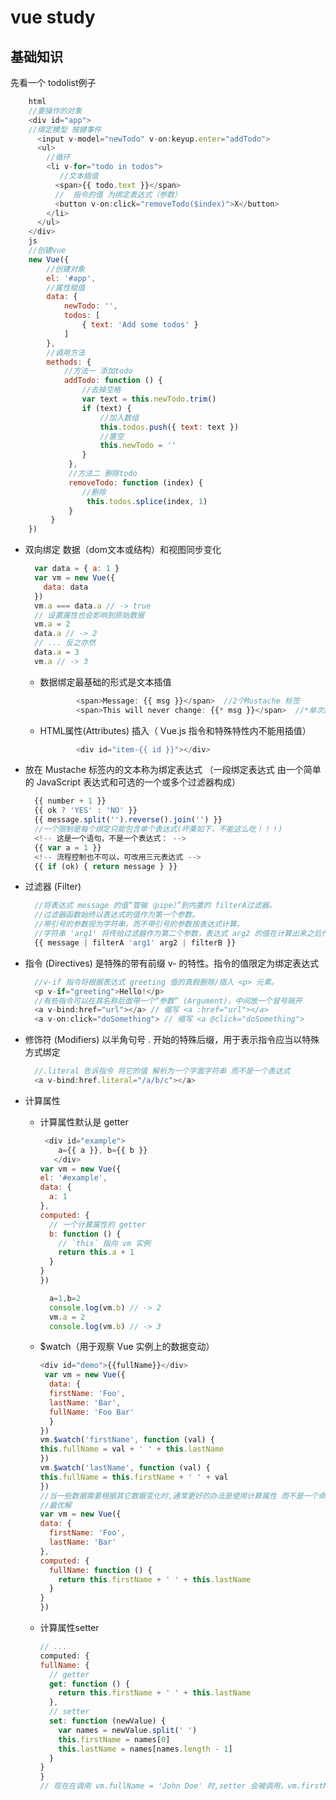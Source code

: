# vue study

## 基础知识

先看一个 todolist例子

```javascript
    html
    //要操作的对象
    <div id="app">
    //绑定模型 按键事件
      <input v-model="newTodo" v-on:keyup.enter="addTodo">
      <ul>
        //循环
        <li v-for="todo in todos">
           //文本插值 
          <span>{{ todo.text }}</span>
          //  指令的值 为绑定表达式（参数）
          <button v-on:click="removeTodo($index)">X</button>
        </li>
      </ul>
    </div>
    js
    //创建vue
    new Vue({
        //创建对象        
        el: '#app',
        //属性赋值     
        data: {
            newTodo: '',
            todos: [
                { text: 'Add some todos' }
            ]
        },
        //调用方法
        methods: {
            //方法一 添加todo
            addTodo: function () {
                //去掉空格
                var text = this.newTodo.trim()
                if (text) {
                    //加入数组
                    this.todos.push({ text: text })
                    //置空
                    this.newTodo = ''
                }
             },
             //方法二 删除todo
             removeTodo: function (index) {
                //删除
                 this.todos.splice(index, 1)
             }
         }
    })
```

- 双向绑定
  数据（dom文本或结构）和视图同步变化

  ```javascript
    var data = { a: 1 }
    var vm = new Vue({
      data: data
    })
    vm.a === data.a // -> true    
    // 设置属性也会影响到原始数据
    vm.a = 2
    data.a // -> 2    
    // ... 反之亦然
    data.a = 3
    vm.a // -> 3
  ```

  - 数据绑定最基础的形式是文本插值

    ```javascript
            <span>Message: {{ msg }}</span>  //2个Mustache 标签
            <span>This will never change: {{* msg }}</span>  //*单次插值
    ```

  - HTML属性(Attributes) 插入（ Vue.js 指令和特殊特性内不能用插值）

    ```javascript
            <div id="item-{{ id }}"></div>
    ```

- 放在 Mustache 标签内的文本称为绑定表达式
  （一段绑定表达式 由一个简单的 JavaScript 表达式和可选的一个或多个过滤器构成）

  ```javascript
    {{ number + 1 }}
    {{ ok ? 'YES' : 'NO' }}
    {{ message.split('').reverse().join('') }}
    //一个限制是每个绑定只能包含单个表达式(坏栗如下，不能这么吃！！！)
    <!-- 这是一个语句，不是一个表达式： -->
    {{ var a = 1 }}
    <!-- 流程控制也不可以，可改用三元表达式 -->
    {{ if (ok) { return message } }}
  ```

- 过滤器 (Filter)

  ```javascript
    //将表达式 message 的值“管输（pipe）”到内置的 filterA过滤器。
    //过滤器函数始终以表达式的值作为第一个参数。
    //带引号的参数视为字符串，而不带引号的参数按表达式计算。
    //字符串 'arg1' 将传给过滤器作为第二个参数，表达式 arg2 的值在计算出来之后作为第三个参数。
    {{ message | filterA 'arg1' arg2 | filterB }}
  ```

- 指令 (Directives)
  是特殊的带有前缀 v- 的特性。指令的值限定为绑定表达式

  ```javascript
    //v-if 指令将根据表达式 greeting 值的真假删除/插入 <p> 元素。
    <p v-if="greeting">Hello!</p>
    //有些指令可以在其名称后面带一个“参数” (Argument)，中间放一个冒号隔开
    <a v-bind:href="url"></a> // 缩写 <a :href="url"></a>
    <a v-on:click="doSomething"> // 缩写 <a @click="doSomething">
  ```

- 修饰符 (Modifiers)
  以半角句号 . 开始的特殊后缀，用于表示指令应当以特殊方式绑定

  ```javascript
    //.literal 告诉指令 将它的值 解析为一个字面字符串 而不是一个表达式
    <a v-bind:href.literal="/a/b/c"></a>
  ```

- 计算属性

  - 计算属性默认是 getter

    ```javascript
     <div id="example">
        a={{ a }}, b={{ b }}
       </div>         
    var vm = new Vue({
    el: '#example',
    data: {
      a: 1
    },
    computed: {
      // 一个计算属性的 getter
      b: function () {
        // `this` 指向 vm 实例
        return this.a + 1
      }
    }
    })

      a=1,b=2   
      console.log(vm.b) // -> 2
      vm.a = 2
      console.log(vm.b) // -> 3
    ```

  - $watch（用于观察 Vue 实例上的数据变动）

    ```javascript
    <div id="demo">{{fullName}}</div>
     var vm = new Vue({
      data: {
      firstName: 'Foo',
      lastName: 'Bar',
      fullName: 'Foo Bar'
      }
    })    
    vm.$watch('firstName', function (val) {
    this.fullName = val + ' ' + this.lastName
    })    
    vm.$watch('lastName', function (val) {
    this.fullName = this.firstName + ' ' + val
    })
    //当一些数据需要根据其它数据变化时,通常更好的办法是使用计算属性 而不是一个命令式的 $watch 回调。
    //最优解
    var vm = new Vue({
    data: {
      firstName: 'Foo',
      lastName: 'Bar'
    },
    computed: {
      fullName: function () {
        return this.firstName + ' ' + this.lastName
      }
    }
    })
    ```

  - 计算属性setter

    ```javascript
    // ...
    computed: {
    fullName: {
      // getter
      get: function () {
        return this.firstName + ' ' + this.lastName
      },
      // setter
      set: function (newValue) {
        var names = newValue.split(' ')
        this.firstName = names[0]
        this.lastName = names[names.length - 1]
      }
    }
    }
    // 现在在调用 vm.fullName = 'John Doe' 时,setter 会被调用，vm.firstName 和 vm.lastName 也会有相应更新。
    ```